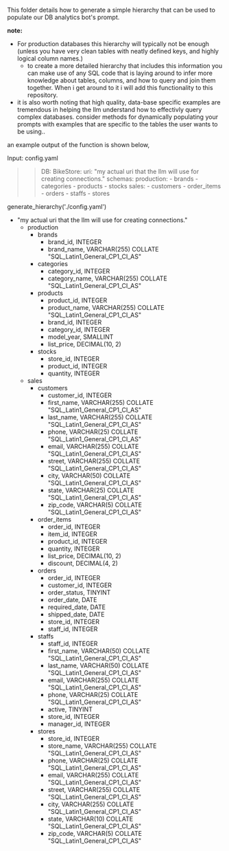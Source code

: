 This folder details how to generate a simple hierarchy that can be used to populate our DB analytics bot's prompt.

**note:**
* For production databases this hierarchy will typically not be enough (unless you have very clean tables with neatly
defined keys, and highly logical column names.)
  * to create a more detailed hierarchy that includes this information you can make use of any SQL code that is laying around 
    to infer more knowledge about tables, columns, and how to query and join them together. When i get around to it i will 
    add this functionality to this repository.
 * it is also worth noting that high quality, data-base specific examples are tremendous in helping the llm understand 
how to effectivly query complex databases. consider methods for dynamically populating your prompts with examples that are specific
to the tables the user wants to be using.. 

an example output of the function is shown below, 

Input: 
config.yaml
>>DB:
  BikeStore:
    uri: "my actual uri that the llm will use for creating connections."
    schemas:
      production:
        - brands
        - categories
        - products
        - stocks
      sales:
        - customers
        - order_items
        - orders
        - staffs
        - stores

generate_hierarchy('./config.yaml')
>>
- "my actual uri that the llm will use for creating connections."
   - production
      - brands
         - brand_id, INTEGER
         - brand_name, VARCHAR(255) COLLATE "SQL_Latin1_General_CP1_CI_AS"
      - categories
         - category_id, INTEGER
         - category_name, VARCHAR(255) COLLATE "SQL_Latin1_General_CP1_CI_AS"
      - products
         - product_id, INTEGER
         - product_name, VARCHAR(255) COLLATE "SQL_Latin1_General_CP1_CI_AS"
         - brand_id, INTEGER
         - category_id, INTEGER
         - model_year, SMALLINT
         - list_price, DECIMAL(10, 2)
      - stocks
         - store_id, INTEGER
         - product_id, INTEGER
         - quantity, INTEGER
   - sales
      - customers
         - customer_id, INTEGER
         - first_name, VARCHAR(255) COLLATE "SQL_Latin1_General_CP1_CI_AS"
         - last_name, VARCHAR(255) COLLATE "SQL_Latin1_General_CP1_CI_AS"
         - phone, VARCHAR(25) COLLATE "SQL_Latin1_General_CP1_CI_AS"
         - email, VARCHAR(255) COLLATE "SQL_Latin1_General_CP1_CI_AS"
         - street, VARCHAR(255) COLLATE "SQL_Latin1_General_CP1_CI_AS"
         - city, VARCHAR(50) COLLATE "SQL_Latin1_General_CP1_CI_AS"
         - state, VARCHAR(25) COLLATE "SQL_Latin1_General_CP1_CI_AS"
         - zip_code, VARCHAR(5) COLLATE "SQL_Latin1_General_CP1_CI_AS"
      - order_items
         - order_id, INTEGER
         - item_id, INTEGER
         - product_id, INTEGER
         - quantity, INTEGER
         - list_price, DECIMAL(10, 2)
         - discount, DECIMAL(4, 2)
      - orders
         - order_id, INTEGER
         - customer_id, INTEGER
         - order_status, TINYINT
         - order_date, DATE
         - required_date, DATE
         - shipped_date, DATE
         - store_id, INTEGER
         - staff_id, INTEGER
      - staffs
         - staff_id, INTEGER
         - first_name, VARCHAR(50) COLLATE "SQL_Latin1_General_CP1_CI_AS"
         - last_name, VARCHAR(50) COLLATE "SQL_Latin1_General_CP1_CI_AS"
         - email, VARCHAR(255) COLLATE "SQL_Latin1_General_CP1_CI_AS"
         - phone, VARCHAR(25) COLLATE "SQL_Latin1_General_CP1_CI_AS"
         - active, TINYINT
         - store_id, INTEGER
         - manager_id, INTEGER
      - stores
         - store_id, INTEGER
         - store_name, VARCHAR(255) COLLATE "SQL_Latin1_General_CP1_CI_AS"
         - phone, VARCHAR(25) COLLATE "SQL_Latin1_General_CP1_CI_AS"
         - email, VARCHAR(255) COLLATE "SQL_Latin1_General_CP1_CI_AS"
         - street, VARCHAR(255) COLLATE "SQL_Latin1_General_CP1_CI_AS"
         - city, VARCHAR(255) COLLATE "SQL_Latin1_General_CP1_CI_AS"
         - state, VARCHAR(10) COLLATE "SQL_Latin1_General_CP1_CI_AS"
         - zip_code, VARCHAR(5) COLLATE "SQL_Latin1_General_CP1_CI_AS"


